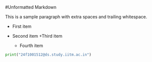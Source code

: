 #Unformatted Markdown

This is a sample paragraph with extra spaces and trailing whitespace.

- First item
- Second item
  +Third item

  - Fourth item

```py
print("24f1001512@ds.study.iitm.ac.in")

```
